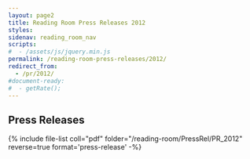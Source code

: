 ```yaml
---
layout: page2
title: Reading Room Press Releases 2012
styles:
sidenav: reading_room_nav
scripts:
#  - /assets/js/jquery.min.js
permalink: /reading-room-press-releases/2012/
redirect_from:
  - /pr/2012/
#document-ready:
#  - getRate();
---
```


## Press Releases

{% include file-list coll="pdf" folder="/reading-room/PressRel/PR_2012" reverse=true format='press-release' -%}

<!-- CONTENT END -->
